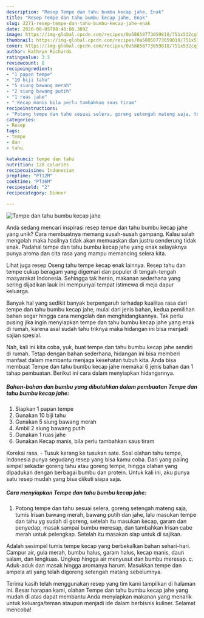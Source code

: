 ```yaml
---
description: "Resep Tempe dan tahu bumbu kecap jahe, Enak"
title: "Resep Tempe dan tahu bumbu kecap jahe, Enak"
slug: 2271-resep-tempe-dan-tahu-bumbu-kecap-jahe-enak
date: 2020-08-05T08:48:08.389Z
image: https://img-global.cpcdn.com/recipes/0a58858773059818/751x532cq70/tempe-dan-tahu-bumbu-kecap-jahe-foto-resep-utama.jpg
thumbnail: https://img-global.cpcdn.com/recipes/0a58858773059818/751x532cq70/tempe-dan-tahu-bumbu-kecap-jahe-foto-resep-utama.jpg
cover: https://img-global.cpcdn.com/recipes/0a58858773059818/751x532cq70/tempe-dan-tahu-bumbu-kecap-jahe-foto-resep-utama.jpg
author: Kathryn Richards
ratingvalue: 3.5
reviewcount: 8
recipeingredient:
- "1 papan tempe"
- "10 biji tahu"
- "5 siung bawang merah"
- "2 siung bawang putih"
- "1 ruas jahe"
- " Kecap manis bila perlu tambahkan saus tiram"
recipeinstructions:
- "Potong tempe dan tahu sesuai selera, goreng setengah mateng saja, tumis Irisan bawang merah, bawang putih dan jahe, lalu masukan tempe dan tahu yg sudah di goreng, setelah itu masukan kecap, garam dan penyedap, masak sampai bumbu meresap, dan tambahkan Irisan cabe merah untuk pelengkap. Setelah itu masakan siap untuk di sajikan."
categories:
- Resep
tags:
- tempe
- dan
- tahu

katakunci: tempe dan tahu 
nutrition: 128 calories
recipecuisine: Indonesian
preptime: "PT12M"
cooktime: "PT36M"
recipeyield: "2"
recipecategory: Dinner

---
```



![Tempe dan tahu bumbu kecap jahe](https://img-global.cpcdn.com/recipes/0a58858773059818/751x532cq70/tempe-dan-tahu-bumbu-kecap-jahe-foto-resep-utama.jpg)

Anda sedang mencari inspirasi resep tempe dan tahu bumbu kecap jahe yang unik? Cara membuatnya memang susah-susah gampang. Kalau salah mengolah maka hasilnya tidak akan memuaskan dan justru cenderung tidak enak. Padahal tempe dan tahu bumbu kecap jahe yang enak selayaknya punya aroma dan cita rasa yang mampu memancing selera kita.

Lihat juga resep Oseng tahu tempe kecap enak lainnya. Resep tahu dan tempe cukup beragam yang digemari dan populer di tengah-tengah masyarakat Indonesia. Sehingga tak heran, makanan sederhana yang sering dijadikan lauk ini mempunyai tempat istimewa di meja dapur keluarga.

Banyak hal yang sedikit banyak berpengaruh terhadap kualitas rasa dari tempe dan tahu bumbu kecap jahe, mulai dari jenis bahan, kedua pemilihan bahan segar hingga cara mengolah dan menghidangkannya. Tak perlu pusing jika ingin menyiapkan tempe dan tahu bumbu kecap jahe yang enak di rumah, karena asal sudah tahu triknya maka hidangan ini bisa menjadi sajian spesial.


Nah, kali ini kita coba, yuk, buat tempe dan tahu bumbu kecap jahe sendiri di rumah. Tetap dengan bahan sederhana, hidangan ini bisa memberi manfaat dalam membantu menjaga kesehatan tubuh kita. Anda bisa membuat Tempe dan tahu bumbu kecap jahe memakai 6 jenis bahan dan 1 tahap pembuatan. Berikut ini cara dalam menyiapkan hidangannya.

<!--inarticleads1-->

##### Bahan-bahan dan bumbu yang dibutuhkan dalam pembuatan Tempe dan tahu bumbu kecap jahe:

1. Siapkan 1 papan tempe
1. Gunakan 10 biji tahu
1. Gunakan 5 siung bawang merah
1. Ambil 2 siung bawang putih
1. Gunakan 1 ruas jahe
1. Gunakan  Kecap manis, bila perlu tambahkan saus tiram


Koreksi rasa. - Tusuk kerang ke tusukan sate. Soal olahan tahu tempe, Indonesia punya segudang resep yang bisa kamu coba. Dari yang paling simpel sekadar goreng tahu atau goreng tempe, hingga olahan yang dipadukan dengan berbagai bumbu dan protein. Untuk kali ini, aku punya satu resep mudah yang bisa diikuti siapa saja. 

<!--inarticleads2-->

##### Cara menyiapkan Tempe dan tahu bumbu kecap jahe:

1. Potong tempe dan tahu sesuai selera, goreng setengah mateng saja, tumis Irisan bawang merah, bawang putih dan jahe, lalu masukan tempe dan tahu yg sudah di goreng, setelah itu masukan kecap, garam dan penyedap, masak sampai bumbu meresap, dan tambahkan Irisan cabe merah untuk pelengkap. Setelah itu masakan siap untuk di sajikan.


Adalah sesimpel tumis tempe kecap yang berbekalkan bahan sehari-hari. Campur air, gula merah, bumbu halus, garam halus, kecap manis, daun salam, dan lengkuas. Ungkep hingga air menyusut dan bumbu meresap. c. Aduk-aduk dan masak hingga aromanya harum. Masukkan tempe dan ampela ati yang telah digoreng setengah matang sebelumnya. 

Terima kasih telah menggunakan resep yang tim kami tampilkan di halaman ini. Besar harapan kami, olahan Tempe dan tahu bumbu kecap jahe yang mudah di atas dapat membantu Anda menyiapkan makanan yang menarik untuk keluarga/teman ataupun menjadi ide dalam berbisnis kuliner. Selamat mencoba!

